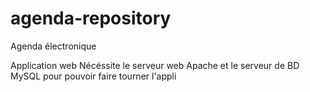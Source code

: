 ﻿# agenda-repository
 Agenda électronique


Application web
Nécéssite le serveur web Apache et le serveur de BD MySQL pour pouvoir faire tourner l'appli